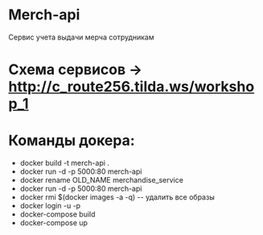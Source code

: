 # Merch-api
Сервис учета выдачи мерча сотрудникам

# Схема сервисов -> http://c_route256.tilda.ws/workshop_1

# Команды докера:
- docker build -t merch-api . 
- docker run -d -p 5000:80 merch-api
- docker rename OLD_NAME merchandise_service
- docker run -d -p 5000:80 merch-api
- docker rmi $(docker images -a -q)  -- удалить все образы
- docker login <server> -u <username> -p <password>
- docker-compose build
- docker-compose up
